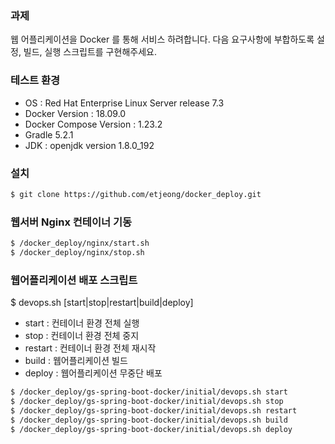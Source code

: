 ### 과제
웹 어플리케이션을 Docker 를 통해 서비스 하려합니다. 다음 요구사항에 부합하도록 설정, 빌드, 실행 스크립트를 구현해주세요.


### 테스트 환경
- OS : Red Hat Enterprise Linux Server release 7.3
- Docker Version : 18.09.0
- Docker Compose Version : 1.23.2
- Gradle 5.2.1
- JDK : openjdk version 1.8.0_192


### 설치
```bash
$ git clone https://github.com/etjeong/docker_deploy.git
```

### 웹서버 Nginx 컨테이너 기동
```bash
$ /docker_deploy/nginx/start.sh
$ /docker_deploy/nginx/stop.sh
```


### 웹어플리케이션 배포 스크립트
$ devops.sh [start|stop|restart|build|deploy]
- start : 컨테이너 환경 전체 실행
- stop : 컨테이너 환경 전체 중지
- restart : 컨테이너 환경 전체 재시작
- build : 웹어플리케이션 빌드
- deploy : 웹어플리케이션 무중단 배포

```bash
$ /docker_deploy/gs-spring-boot-docker/initial/devops.sh start
$ /docker_deploy/gs-spring-boot-docker/initial/devops.sh stop
$ /docker_deploy/gs-spring-boot-docker/initial/devops.sh restart
$ /docker_deploy/gs-spring-boot-docker/initial/devops.sh build
$ /docker_deploy/gs-spring-boot-docker/initial/devops.sh deploy
```
